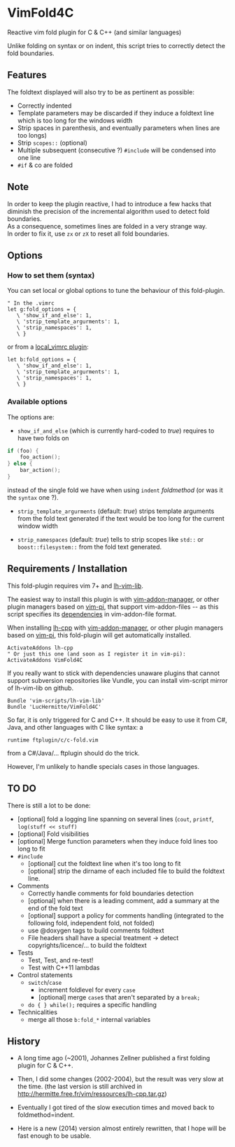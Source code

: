 VimFold4C
=========

Reactive vim fold plugin for C &amp; C++ (and similar languages)

Unlike folding on syntax or on indent, this script tries to correctly detect
the fold boundaries.

## Features

The foldtext displayed will also try to be as pertinent as possible:
- Correctly indented
- Template parameters may be discarded if they induce a foldtext line which is too long for the windows width
- Strip spaces in parenthesis, and eventually parameters when lines are too
  longs)
- Strip `scopes::` (optional)
- Multiple subsequent (consecutive ?) `#include` will be condensed into one line
- `#if` & co are folded


## Note
In order to keep the plugin reactive, I had to introduce a few hacks that
diminish the precision of the incremental algorithm used to detect fold
boundaries.  
As a consequence, sometimes lines are folded in a very strange way.  
In order to fix it, use `zx` or `zX` to reset all fold boundaries.


## Options

### How to set them (syntax)

You can set local or global options to tune the behaviour of this fold-plugin.
```vim
" In the .vimrc
let g:fold_options = {
   \ 'show_if_and_else': 1,
   \ 'strip_template_argurments': 1,
   \ 'strip_namespaces': 1,
   \ }
```
or from a [local_vimrc plugin](https://github.com/LucHermitte/local_vimrc):
```vim
let b:fold_options = {
   \ 'show_if_and_else': 1,
   \ 'strip_template_argurments': 1,
   \ 'strip_namespaces': 1,
   \ }
```

### Available options
The options are:
- `show_if_and_else` (which is currently hard-coded to _true_) requires to have
  two folds on 
```c
if (foo) {
    foo_action();
} else {
    bar_action();
}
```
instead of the single fold we have when using `indent` _foldmethod_ (or was it
the `syntax` one ?).

- `strip_template_argurments` (default: _true_) strips template arguments from
  the fold text generated if the text would be too long for the current window
  width

- `strip_namespaces` (default: _true_) tells to strip scopes like `std::` or
  `boost::filesystem::` from the fold text generated.

## Requirements / Installation

This fold-plugin requires vim 7+ and 
[lh-vim-lib](http://code.google.com/p/lh-vim/wiki/lhVimLib).

The easiest way to install this plugin is with
[vim-addon-manager](https://github.com/MarcWeber/vim-addon-manager), or other
plugin managers based on [vim-pi](https://bitbucket.org/vimcommunity/vim-pi),
that support vim-addon-files -- as this script specifies its
[dependencies](https://github.com/LucHermitte/VimFold4C/blob/master/VimFold4C-addon-info.txt)
in vim-addon-file format.

When installing [lh-cpp](http://code.google.com/p/lh-vim/wiki/lhCpp) with
[vim-addon-manager](https://github.com/MarcWeber/vim-addon-manager), or other
plugin managers based on [vim-pi](https://bitbucket.org/vimcommunity/vim-pi),
this fold-plugin will get automatically installed.
```vim
ActivateAddons lh-cpp
" Or just this one (and soon as I register it in vim-pi):
ActivateAddons VimFold4C
```

If you really want to stick with dependencies unaware plugins that cannot
support subversion repositories like Vundle, you can install vim-script mirror
of lh-vim-lib on github.
```vim
Bundle 'vim-scripts/lh-vim-lib'                                          
Bundle 'LucHermitte/VimFold4C'
```

So far, it is only triggered for C and C++. It should be easy to use it from
C#, Java, and other languages with C like syntax: a

```vim
runtime ftplugin/c/c-fold.vim
```

from a C#/Java/... ftplugin should do the trick.

However, I'm unlikely to handle specials cases in those languages.

## TO DO
There is still a lot to be done:

- [optional] fold a logging line spanning on several lines (`cout`, `printf`,
  `log(stuff << stuff)`
- [optional] Fold visibilities
- [optional] Merge function parameters when they induce fold lines too long to
  fit
- `#include`
  - [optional] cut the foldtext line when it's too long to fit
  - [optional] strip the dirname of each included file to build the foldtext
    line.
- Comments
  - Correctly handle comments for fold boundaries detection
  - [optional] when there is a leading comment, add a summary at the end of the
    fold text
  - [optional] support a policy for comments handling (integrated to the
    following fold, independent fold, not folded)
  - use @doxygen tags to build comments foldtext
  - File headers shall have a special treatment -> detect
    copyrights/licence/... to build the foldtext
- Tests
  - Test, Test, and re-test!
  - Test with C++11 lambdas
- Control statements
  - `switch`/`case`
    - increment foldlevel for every `case`
    - [optional] merge `case`s that aren't separated by a `break;`
  - `do { } while();` requires a specific handling
- Technicalities
  - merge all those `b:fold_*` internal variables

## History
- A long time ago (~2001), Johannes Zellner published a first folding plugin
  for C & C++.
- Then, I did some changes (2002-2004), but the result was very slow at the
  time. (the last version is still archived in
  <http://hermitte.free.fr/vim/ressources/lh-cpp.tar.gz>)
- Eventually I got tired of the slow execution times and moved back to
  foldmethod=indent.

- Here is a new (2014) version almost entirely rewritten, that I hope will
  be fast enough to be usable.
